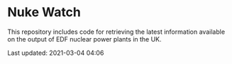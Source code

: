 # Nuke Watch

This repository includes code for retrieving the latest information available on the output of EDF nuclear power plants in the UK.

Last updated: 2021-03-04 04:06